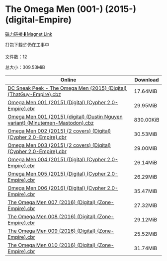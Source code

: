 # The Omega Men (001-) (2015-) (digital-Empire)

[磁力链接⬇Magnet Link](magnet:?xt=urn:btih:78b27d3ed497895d80c0cb6db919d8a8188c557a&dn=The%20Omega%20Men%20%28001-%29%20%282015-%29%20%28digital-Empire%29)

打包下载📦仍在工事中

文件数：12

总大小：309.53MiB

Online | Download
--- | ---
[DC Sneak Peek - The Omega Men (2015) (Digital) (ThatGuy-Empire).cbz](https://github.com/alicewish/markdown/blob/master/comic/DC-Sneak-Peek-Omega-Men-2015-Digital-ThatGuy-Empire-cbz.md) | 17.64MiB
[Omega Men 001 (2015) (Digital) (Cypher 2.0-Empire).cbr](https://github.com/alicewish/markdown/blob/master/comic/Omega-Men-001-2015-Digital-Cypher-2-0-Empire-cbr.md) | 29.95MiB
[Omega Men 001 (2015) (digital) (Dustin Nguyen variant) (Minutemen-Mastodon).cbz](https://github.com/alicewish/markdown/blob/master/comic/Omega-Men-001-2015-digital-Dustin-Nguyen-variant-Minutemen-Mastodon-cbz.md) | 830.00KiB
[Omega Men 002 (2015) (2 covers) (Digital) (Cypher 2.0-Empire).cbr](https://github.com/alicewish/markdown/blob/master/comic/Omega-Men-002-2015-2-covers-Digital-Cypher-2-0-Empire-cbr.md) | 30.53MiB
[Omega Men 003 (2015) (2 covers) (Digital) (Cypher 2.0-Empire).cbr](https://github.com/alicewish/markdown/blob/master/comic/Omega-Men-003-2015-2-covers-Digital-Cypher-2-0-Empire-cbr.md) | 29.00MiB
[Omega Men 004 (2015) (Digital) (Cypher 2.0-Empire).cbr](https://github.com/alicewish/markdown/blob/master/comic/Omega-Men-004-2015-Digital-Cypher-2-0-Empire-cbr.md) | 26.14MiB
[Omega Men 005 (2015) (Digital) (Cypher 2.0-Empire).cbr](https://github.com/alicewish/markdown/blob/master/comic/Omega-Men-005-2015-Digital-Cypher-2-0-Empire-cbr.md) | 26.29MiB
[Omega Men 006 (2016) (Digital) (Cypher 2.0-Empire).cbr](https://github.com/alicewish/markdown/blob/master/comic/Omega-Men-006-2016-Digital-Cypher-2-0-Empire-cbr.md) | 35.47MiB
[The Omega Men 007 (2016) (Digital) (Zone-Empire).cbr](https://github.com/alicewish/markdown/blob/master/comic/Omega-Men-007-2016-Digital-Zone-Empire-cbr.md) | 27.32MiB
[The Omega Men 008 (2016) (Digital) (Zone-Empire).cbr](https://github.com/alicewish/markdown/blob/master/comic/Omega-Men-008-2016-Digital-Zone-Empire-cbr.md) | 29.12MiB
[The Omega Men 009 (2016) (Digital) (Zone-Empire).cbr](https://github.com/alicewish/markdown/blob/master/comic/Omega-Men-009-2016-Digital-Zone-Empire-cbr.md) | 25.52MiB
[The Omega Men 010 (2016) (Digital) (Zone-Empire).cbr](https://github.com/alicewish/markdown/blob/master/comic/Omega-Men-010-2016-Digital-Zone-Empire-cbr.md) | 31.74MiB
